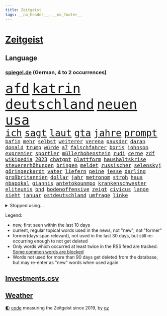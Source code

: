 ```yaml
---
title: Zeitgeist
tags: __no_header__, __no_footer__
---
```


# [Zeitgeist](https://oliz.io/zeitgeist/)

## Language

<h3><a href="https://www.spiegel.de" target="_blank">spiegel.de</a> (German, 4 to 2 occurrences)</h3>
<p style="font-family:monospace">
<span style="font-size:32pt"><a href="news_links.html#afd" class="current">afd</a></span>
<span style="font-size:32pt"><a href="news_links.html#katrin" class="current">katrin</a></span>
<span style="font-size:32pt"><a href="news_links.html#deutschland" class="current">deutschland</a></span>
<span style="font-size:32pt"><a href="news_links.html#neuen" class="current">neuen</a></span>
<span style="font-size:32pt"><a href="news_links.html#usa" class="current">usa</a></span>
<br>
<span style="font-size:22pt"><a href="news_links.html#ich" class="current">ich</a></span>
<span style="font-size:22pt"><a href="news_links.html#sagt" class="current">sagt</a></span>
<span style="font-size:22pt"><a href="news_links.html#laut" class="current">laut</a></span>
<span style="font-size:22pt"><a href="news_links.html#gta" class="new">gta</a></span>
<span style="font-size:22pt"><a href="news_links.html#jahre" class="current">jahre</a></span>
<span style="font-size:22pt"><a href="news_links.html#prompt" class="current">prompt</a></span>
<br>
<span style="font-size:12pt"><a href="news_links.html#bafin" class="current">bafin</a></span>
<span style="font-size:12pt"><a href="news_links.html#mehr" class="current">mehr</a></span>
<span style="font-size:12pt"><a href="news_links.html#selbst" class="current">selbst</a></span>
<span style="font-size:12pt"><a href="news_links.html#weiterer" class="current">weiterer</a></span>
<span style="font-size:12pt"><a href="news_links.html#verena" class="new">verena</a></span>
<span style="font-size:12pt"><a href="news_links.html#pausder" class="new">pausder</a></span>
<span style="font-size:12pt"><a href="news_links.html#daran" class="current">daran</a></span>
<span style="font-size:12pt"><a href="news_links.html#donald" class="current">donald</a></span>
<span style="font-size:12pt"><a href="news_links.html#trump" class="current">trump</a></span>
<span style="font-size:12pt"><a href="news_links.html#würde" class="current">würde</a></span>
<span style="font-size:12pt"><a href="news_links.html#a7" class="current">a7</a></span>
<span style="font-size:12pt"><a href="news_links.html#falschfahrer" class="new">falschfahrer</a></span>
<span style="font-size:12pt"><a href="news_links.html#boris" class="current">boris</a></span>
<span style="font-size:12pt"><a href="news_links.html#johnson" class="current">johnson</a></span>
<span style="font-size:12pt"><a href="news_links.html#expremier" class="current">expremier</a></span>
<span style="font-size:12pt"><a href="news_links.html#sportler" class="current">sportler</a></span>
<span style="font-size:12pt"><a href="news_links.html#müllerhohenstein" class="new">müllerhohenstein</a></span>
<span style="font-size:12pt"><a href="news_links.html#rudi" class="current">rudi</a></span>
<span style="font-size:12pt"><a href="news_links.html#cerne" class="new">cerne</a></span>
<span style="font-size:12pt"><a href="news_links.html#zdf" class="current">zdf</a></span>
<span style="font-size:12pt"><a href="news_links.html#wikipedia" class="new">wikipedia</a></span>
<span style="font-size:12pt"><a href="news_links.html#2023" class="current">2023</a></span>
<span style="font-size:12pt"><a href="news_links.html#chatgpt" class="current">chatgpt</a></span>
<span style="font-size:12pt"><a href="news_links.html#plattform" class="current">plattform</a></span>
<span style="font-size:12pt"><a href="news_links.html#haushaltskrise" class="current">haushaltskrise</a></span>
<span style="font-size:12pt"><a href="news_links.html#steuererhöhungen" class="current">steuererhöhungen</a></span>
<span style="font-size:12pt"><a href="news_links.html#bringen" class="current">bringen</a></span>
<span style="font-size:12pt"><a href="news_links.html#meldet" class="current">meldet</a></span>
<span style="font-size:12pt"><a href="news_links.html#russischer" class="current">russischer</a></span>
<span style="font-size:12pt"><a href="news_links.html#selenskyj" class="current">selenskyj</a></span>
<span style="font-size:12pt"><a href="news_links.html#göringeckardt" class="new">göringeckardt</a></span>
<span style="font-size:12pt"><a href="news_links.html#vater" class="current">vater</a></span>
<span style="font-size:12pt"><a href="news_links.html#liefern" class="current">liefern</a></span>
<span style="font-size:12pt"><a href="news_links.html#peine" class="new">peine</a></span>
<span style="font-size:12pt"><a href="news_links.html#jesse" class="new">jesse</a></span>
<span style="font-size:12pt"><a href="news_links.html#darling" class="new">darling</a></span>
<span style="font-size:12pt"><a href="news_links.html#großbritannien" class="current">großbritannien</a></span>
<span style="font-size:12pt"><a href="news_links.html#dollar" class="current">dollar</a></span>
<span style="font-size:12pt"><a href="news_links.html#jahr" class="current">jahr</a></span>
<span style="font-size:12pt"><a href="news_links.html#metronom" class="current">metronom</a></span>
<span style="font-size:12pt"><a href="news_links.html#stroh" class="new">stroh</a></span>
<span style="font-size:12pt"><a href="news_links.html#haus" class="current">haus</a></span>
<span style="font-size:12pt"><a href="news_links.html#nbapokal" class="new">nbapokal</a></span>
<span style="font-size:12pt"><a href="news_links.html#giannis" class="current">giannis</a></span>
<span style="font-size:12pt"><a href="news_links.html#antetokounmpo" class="current">antetokounmpo</a></span>
<span style="font-size:12pt"><a href="news_links.html#krankenschwester" class="new">krankenschwester</a></span>
<span style="font-size:12pt"><a href="news_links.html#eliteunis" class="new">eliteunis</a></span>
<span style="font-size:12pt"><a href="news_links.html#bnd" class="new">bnd</a></span>
<span style="font-size:12pt"><a href="news_links.html#bodenoffensive" class="current">bodenoffensive</a></span>
<span style="font-size:12pt"><a href="news_links.html#zeigt" class="current">zeigt</a></span>
<span style="font-size:12pt"><a href="news_links.html#civicus" class="new">civicus</a></span>
<span style="font-size:12pt"><a href="news_links.html#lange" class="current">lange</a></span>
<span style="font-size:12pt"><a href="news_links.html#sieht" class="current">sieht</a></span>
<span style="font-size:12pt"><a href="news_links.html#januar" class="current">januar</a></span>
<span style="font-size:12pt"><a href="news_links.html#ostdeutschland" class="current">ostdeutschland</a></span>
<span style="font-size:12pt"><a href="news_links.html#umfrage" class="current">umfrage</a></span>
<span style="font-size:12pt"><a href="news_links.html#linke" class="current">linke</a></span>
</p>
<details>
<summary>Stopped using...</summary>
<p class="former" style="font-size:12pt">
chelsea(1141) klare(1141) magdeburg(1141) wolfsburg(1141) anwohner(1140) aufgefordert(1140) flugzeuge(1140) stars(1140) asche(1139) philippinen(1139) ruhe(1139) seitdem(1139) arm(1138) erfolge(1138) geliefert(1138) menge(1138) wünschen(1138) kündigen(1137) müssten(1137) präsidentschaftswahl(1137) ursula(1137) verschiedene(1137) österreichischen(1137) diktator(1136) führerschein(1136) nachwuchs(1136) rest(1136) riss(1136) suspendiert(1136) depressionen(1135) halle(1135) höher(1135) nahmen(1135) schatten(1135) schildert(1135) ankündigung(1134) ard(1134) erscheinen(1134) passen(1134) passieren(1134) tests(1134) 400(1133) afrika(1133) beachten(1133) belarus(1133) positiv(1133) punkt(1133) regen(1133) schrieb(1133) strengere(1133) gegenseitig(1132) gesucht(1132) runde(1132) ermitteln(1131) geschichten(1131) leyen(1131) meinem(1131) messi(1131) nutzte(1131) trauer(1131) tödliche(1131) belasten(1130) lobt(1130) spott(1130) tweet(1130) täglich(1130) verheerenden(1130) warf(1130) 24(1129) fielen(1129) finanziell(1129) hubschrauber(1129) jagd(1129) langfristig(1129) siegte(1129) verspielt(1129) mitteln(1128) reden(1128) umsatz(1128) verabschiedet(1127) 10(1126) enthüllt(1126) erkenntnisse(1126) zugelassen(1126) missbrauch(1125) vorstellen(1125) crash(1124) sprecher(1124) wohnhaus(1124) geflogen(1123) verbände(1123) volksrepublik(1123) wien(1123) produzieren(1121) schwierige(1121) gering(1120) geschäftsführer(1120) patient(1120) rassistischen(1120) stärke(1120) voraussetzungen(1120) 600(1119) claudia(1119) distanziert(1118) einsetzen(1118) hotels(1118) überschwemmungen(1117) heftiger(1114) spenden(1113) vorgelegt(1113) bäume(1109) frisch(1109) griechischen(1109) schrecken(1108) hängen(1107) vorgänger(1106) schneider(1105) abstieg(1104) profis(1103) karten(1102) abhängig(1097) bewegt(1096) provoziert(1095) app(1094) günther(1091) smartphones(1091) nächstes(1086) erhebliche(1085) entspannt(1081) blinken(1076) flog(1076) offener(1076) marine(1073) konfrontation(1024) josef(993) wolken(992) enthalten(946) akzeptieren(899) norwegische(859) zugestimmt(851) beeinträchtigt(833) russischem(828) exil(819) nachspielzeit(818) moderner(812) energiepreise(810) stehlen(809) machtübernahme(808) liebsten(807) zeitungsbericht(804) fehlender(792) spiegelkorrespondent(789) abhängigkeit(779) versetzt(779) kunstwerke(770) erleben(763) beider(759) unbekannter(752) magazin(751) benutzt(750) geheimdienste(749) 74(746) betrüger(745) roth(742) beliebt(738) gestört(738) meta(721) gesteckt(720) stephen(719) beschossen(714) zufall(713) emotional(710) rasch(704) verteuert(703) möchten(701) ruhrgebiet(698) buschmann(695) waffenlieferungen(688) verpflichtung(687) klara(685) krim(684) wolf(684) menschenrechtler(683) zusammenhalt(681) untergang(680) match(677) euch(668) fehlverhalten(651) einheiten(646) unwetter(645) verspätungen(633) abgeschafft(632) stammen(629) vorab(624) sanktioniert(614) hochschule(611) eindrücke(608) flüchten(604) besetzten(596) organisierte(596) spart(596) herrschte(593) ansturm(589) humor(588) spannung(587) weitermachen(585) ufer(574) heiß(571) schlamm(561) umstände(561) unterliegt(559) verärgert(559) würdigt(558) falscher(554) harter(551) exuspräsident(548) luisa(546) 8(545) kenia(539) kaffee(529) yorks(527) verhaftung(526) youtube(525) misshandelt(519) feuert(518) baum(515) nahrung(515) republikanern(509) erobern(507) 16jähriger(505) jemals(505) krebserkrankung(505) sehe(504) berlinneukölln(500) anruf(499) entschuldigen(497) folgten(488) angespannt(483) antony(482) träume(482) chinesen(480) neubauer(479) aufbau(474) offizielle(474) regensburg(469) pleiten(465) auszusetzen(463) importiert(463) wunderbar(461) entkommen(459) okay(459) heikle(458) atomkraftwerk(447) richtete(445) schmuck(442) dunkle(433) kriminalität(429) stemmen(427) abzug(418) laufende(418) hessischen(416) symbole(411) lionel(410) staatsmedien(410) klimaaktivistin(409) urteilt(404) ratten(397) abbruch(394) desinformation(389) passagieren(389) absolviert(388) gegessen(388) autorinnen(383) prangert(380) überzeugte(380) heinrich(378) beworfen(377) general(377) spielzeug(377) psychisch(376) milliardenverlust(371) unerlaubt(369) beschert(368) einstige(367) geheim(365) inhalten(365) 500000(362) kampfjets(360) wiederholen(354) technologien(350) text(350) durcheinander(349) verlorenen(348) jong(346) kritikern(346) pence(346) un(346) segeln(345) gelsenkirchen(342) gekündigt(340) verarbeiten(339) trauern(338) naturschützer(337) unmöglich(337) beheben(334) belgier(334) exportieren(330) tourismus(329) beliebter(328) gegründet(327) zehnte(326) mittelpunkt(325) regenfälle(325) csupolitiker(324) kulturstaatsministerin(324) pokal(322) unicef(321) besonderer(319) rüstet(317) bußgeld(313) hilfsorganisation(312) sachsens(309) c(305) plätzen(303) fortan(298) inseln(297) erhalt(294) nähert(294) verbrennt(293) bauministerin(288) geywitz(288) sätze(288) freiwillige(287) heran(286) juristischen(286) schweres(286) filmen(285) schleswigholsteins(284) zögern(282) bildet(281) dfbpokal(278) zaun(277) verschwundenen(276) zuckerberg(276) politikwissenschaftler(274) usmedien(273) anpassen(272) nordirland(272) niger(269) uhren(269) amtskollege(268) befreiungsschlag(266) grafiken(266) merklich(266) spiegelcartoonisten(266) potenzial(265) außergewöhnlich(264) kaufte(264) mund(263) unterbrechung(263) aktualisiert(262) kaiser(262) leichtathletik(261) schwangerschaftsabbrüche(261) etappensieg(260) duisburg(259) profifußballer(257) reichelt(256) rezension(256) kreativ(255) wänden(255) aldi(253) konzernen(253) zurückgeben(253) #metoo(249) fakten(249) verstand(249) wirtschaftsleistung(249) zwist(249) bildschirm(248) ertrunken(248) milliardenschwere(248) räuber(247) rügen(247) verstärken(246) aktie(245) protestaktion(244) gegenwind(241) segeljacht(240) dringen(239) krachte(238) bestreiten(236) schauspielers(235) wüst(235) hakenkreuze(231) schleuser(231) kader(230) li(230) bewährung(229) konkurrent(229) kommandeur(228) gefangen(227) pool(225) boomt(221) unseres(221) 1974(220) brown(220) technischer(220) 13jährige(219) adhs(219) breite(219) halbiert(219) reuß(219) alexandria(218) bundestrainerin(215) fußballbund(215) amtsinhaber(214) wette(214) alarmbereitschaft(213) hinterließ(213) heimatstadt(212) bangt(211) existiert(210) durften(209) genutzte(209) matt(209) urlauber(209) chaotisch(207) überlegungen(206) alltags(205) ermutigt(205) exkanzler(204) christen(203) grundlage(203) gekappt(200) edeka(199) problematisch(195) heizungsgesetz(194) dreifach(193) mantel(193) starlink(193) gästen(192) 26jährige(191) tegernsee(191) angemessene(190) organisiert(190) südkoreas(189) kretschmer(188) accessoire(186) gelernt(186) pérez(184) sergio(184) gewannen(182) institute(182) drogenhandel(180) fertig(180) gesellschaftlichen(180) schiefgehen(180) eingeliefert(179) überflutete(179) angelegt(178) email(177) blamiert(176) schockiert(176) strache(176) wutrede(176) blicke(174) brutalen(174) gewahrsam(174) entgehen(173) bestritten(172) friedhof(171) menschlicher(171) zoff(171) amazongründer(170) ausrichten(170) bitter(170) unterschiedliche(170) 11000(169) pakt(169) co₂emissionen(168) treffe(168) website(168) fürth(167) greuther(167) abgenommen(166) flugbetrieb(166) geopfert(166) ford(164) morgens(164) verurteilen(164) kurzer(163) unterschätzen(163) geheimdiensten(162) interessenten(162) widerstands(162) lok(161) babyboomer(160) amerikanern(159) strafzettel(159) ausgeht(158) defensive(158) spahn(158) verzweifelte(155) auswärtigen(154) falschaussage(154) makkabi(153) stock(153) versammlung(153) einzigen(152) nachkommen(152) unbemerkt(152) plakate(150) fotovoltaik(148) gespült(148) metachef(148) gündoğan(147) i̇lkay(147) malibu(147) argentinische(146) toskana(146) begründete(145) geschäfts(145) rampenlicht(145) schnappt(145) unwettern(144) wehen(144) jemanden(143) preiserhöhung(143) vereinfachen(143) energieverbrauch(142) kanadischem(141) sexismus(141) anfragen(140) krönt(140) anrichten(137) effizienter(137) rekordmann(137) schwimmer(136) havarierten(135) pass(135) vorzeitigen(135) rewe(133) autoherstellern(132) analysieren(130) aufzunehmen(130) selbstbewusst(129) zwangsarbeit(129) krankenwagen(128) kylie(128) reserven(128) schlimmer(128) travis(128) xiii(128) afdpolitiker(127) beigesetzt(126) clans(126) irritierte(126) unterbunden(125) dfbfußballerinnen(124) flüchtlingslager(124) marokko(124) dumme(123) georgia(123) postbank(123) 1972(122) wegbegleiter(122) norddeutschland(121) sturmtief(121) politikerinnen(120) potenzieller(119) siebenmal(119) ausgehandelt(118) froh(118) metropole(118) sainz(118) surfen(118) terroranschläge(118) unzählige(118) öffentliches(118) dagestan(117) flächen(117) iphone(117) zeitgleich(116) brutaler(115) mietpreise(115) 72jährige(114) angabe(114) britney(114) fahrzeugen(114) iw(114) moderieren(114) spears(114) kürzung(113) spontan(113) gewählte(112) masche(112) pennsylvania(112) reichsbürgergruppe(112) unterschiedlicher(112) standorten(111) festspielen(110) geheimer(110) sinnlos(110) exxon(109) margot(109) gezündet(108) geleistet(107) instagrampost(107) profitabel(107) unterhalt(107) kittel(106) beck(105) techunternehmen(105) strafbefehl(104) europaweit(103) ölpreise(103) salzburger(102) trainers(102) visa(102) arizona(101) kollidieren(101) schmerzhaften(101) ablesen(100) handschlag(100) pablo(100) abgeschnitten(99) einsam(99) kohleausstieg(99) komplizierte(99) reserve(99) gefährliches(98) entwicklungshilfe(97) geplatzte(97) hotspots(97) putschisten(97) toren(97) usfernsehen(97) verendet(97) wandte(97) langeweile(96) gebürtige(95) kanarische(95) wolff(95) überstunden(95) zensiert(94) digitalen(93) hartes(93) uber(93) alexa(92) aufwendigen(92) fastfoodkette(92) innere(92) versicherungen(92) einflussreichsten(91) entsorgen(91) francis(91) geister(91) interessant(91) spaziergang(91) franken(90) kimberly(90) konjunkturflaute(90) tagesthemen(90) dribblings(89) heftigem(89) rinder(89) cte(88) durchbrochen(88) eurozone(88) exminister(88) gehirnkrankheit(88) sprachen(88) weimarer(88) baku(87) dorn(87) matsch(87) sperre(87) buschbrände(86) drogenboss(86) geheimdienstchef(86) geschäftsleute(86) ticketpreise(86) überqueren(86) 43jähriger(85) beherbergt(85) clooney(85) dienstwaffe(85) friedensformel(85) gestiegenen(85) michigan(85) mitverschwörer(85) ärgert(85) bankmanfried(84) gegentor(84) hall(84) nordisk(84) novo(84) ruhmeshalle(84) eckart(83) hirschhausen(83) nordkoreas(83) platzverweise(83) radman(83) allgäuer(82) autokratie(82) bezweifeln(82) makeup(82) schulpflicht(82) unterhält(82) verbrannten(82) cduvize(81) gegriffen(81) obdachlosen(81) ötzi(81) angesehen(80) flüchtete(80) flüsse(80) fußgänger(80) kontrollverlust(80) kräften(80) milliardäre(80) schwänzen(80) abschießen(79) drahtzieher(79) fight(79) footballprofi(79) gecko(79) plage(79) rekordtief(79) traumatisierten(79) zusammengebrochen(79) bootsfahrt(78) erkaufen(78) minderjährigen(78) nachsehen(78) oppositionschef(78) ansage(77) exverfassungsschutzchef(77) klimabewegung(77) sicherheitsorgane(77) angehören(76) friedlichen(76) gerhart(76) motors(76) notfalls(76) verübt(76) 1989(75) crazy(75) generalmajor(75) neuauflage(75) nägel(75) sonnenschein(75) sozialleistungsbetrug(75) bestaunen(74) herauszuholen(74) jusos(74) kryptostar(74) schöne(74) uswahl(74) einstecken(73) haftantritt(73) litt(73) me(73) pannenflieger(73) thiel(73) wanken(73) einflussreiche(72) enthielt(72) isolierte(72) nina(72) schockierte(72) abhalten(71) bayernspieler(71) errungen(71) kollabierte(71) wohnungsnot(71) übergriffig(71) 1978(70) accounts(70) achtzigerjahren(70) dunkel(70) existieren(70) gesendet(70) saisonpleite(70) sperrte(70) usbotschaft(70) entgeht(69) fangen(69) funde(69) guido(69) hassbotschaften(69) politikwissenschaftlerin(69) versorgungslage(69) beantworten(68) brot(68) heilbronn(68) küchenmesser(68) schlechtesten(68) selbstüberschätzung(68) senkung(68) slowakische(68) stacheldraht(68) wurm(68) 2001(67) buschfeuer(67) erkenne(67) landtagsabgeordnete(67) literaturbetrieb(67) malta(67) neffen(67) selbstbild(67) suv(67) weltbesten(67) lateinamerikas(66) tempolimit(66) armenien(65) aserbaidschan(65) bergkarabach(65) deutschlandtempo(65) komplettes(65) too(65) atomwaffentests(64) ausreden(64) chiemgau(64) echo(64) glänzt(64) sofortigen(64) baustopp(63) erschlagen(63) holocaustüberlebende(63) nevada(63) sammer(63) transfercoup(63) wochenarbeitszeit(63) ausländischem(62) bundesligaprofi(62) burning(62) glasfaser(62) heimspiel(62) hässliches(62) herkunftsländer(61) kluge(61) mehren(61) oleksandr(61) schwergewichtsweltmeister(61) zelte(61) abspaltung(60) doppelmoral(60) israelitischen(60) kultusgemeinde(60) kzgedenkstätte(60) kzgedenkstätten(60) lebende(60) strauß(60) 1994(59) demoliert(59) luftschläge(59) millionenmarke(59) polizeiauto(59) polyamore(59) scheiben(59) atomschlag(58) fehlte(58) manchem(58) nachrichtensender(58) 56jährigen(57) ehesten(57) glänzte(57) sportlich(57) verbrachte(57) 9/11(56) abtreibungen(56) berüchtigte(56) halloween(56) lünen(56) nordspanien(56) abgeschreckt(55) amateure(55) kolonialgebiet(55) schiebt(55) schotten(55) tansania(55) bay(54) deutschostafrika(54) kolonialzeit(54) kolonie(54) kreationen(54) milliardärin(54) montpellier(54) nazivergleich(54) steuererklärung(54) studentinnen(54) süßigkeiten(54) umsetzt(54) erzrivale(53) geiselnehmer(53) hessenwahl(53) kommissionspräsidentin(53) malers(53) saniert(53) unogeneralversammlung(53) zerstörerische(53) ei(52) gesundheitsministerium(52) roll(52) transporter(52) wehrte(52) übertriebene(52) aufzuklären(51) einstand(51) richtern(51) römische(51) unfaire(51) weinen(51) gerald(50) organisatoren(50) saisonniederlage(50) solidaritätsbekundungen(50) aaron(49) archäologische(49) freitagnachmittag(49) hafencity(49) krimineller(49) letztem(49) lobes(49) steuerung(49) streitthema(49) verschickt(49) bundesvorstand(48) gegebenenfalls(48) gesünder(48) hitzigen(48) import(48) mamas(48) music(48) regierungschefs(48) rekordzahl(48) schockt(48) ultrarechten(48) antiterroroperation(47) auftritten(47) chevron(47) erkältung(47) gestiegener(47) kurzfilm(47) rettig(47) verdrängt(47) armenischen(46) daneben(46) helge(46) kemmerich(46) stellantis(46) 74jährige(45) alaskas(45) glaubwürdigkeit(45) neuanfang(45) tatverdächtiger(45) weltweites(45) ägyptens(45) ocasiocortez(44) zuzug(44) bedauern(43) ottawa(43) qualifizieren(43) bayernafd(42) garage(42) laufsteg(42) raumstation(42) regimes(42) sechsjähriger(42) unbarmherzigen(42) zusammenstöße(42) ablehnung(41) himmelsspektakel(41) paraderolle(41) abholung(40) besprüht(40) entkommt(40) gefahndet(40) mccartney(40) raketeneinschlag(40) zugesagt(40) zynisch(40) bevorstehen(39) gehindert(39) hinterkopf(39) jessy(39) männerfreundschaft(39) unovollversammlung(39) usbörsenaufsicht(39) wellmer(39) woman(39) abgemeldet(38) geschaffen(38) knaus(38) olympiaqualifikation(38) schätze(38) spdinnenministerin(38) 22jährige(37) arnold(37) deutschlandpakt(37) führerscheinregeln(37) handball(37) vandalismus(37) 2004(36) a81(36) csulandesgruppenchef(36) demontiert(36) dobrindt(36) fatale(36) großoffensive(36) jugendklub(36) kelce(36) unterboten(36) ewig(35) irreführende(35) irreguläre(35) neuerungen(35) nichtstun(35) strafprozess(35) westeuropa(35) geschleudert(34) immobilienkauf(34) intern(34) kryptoguru(34) rennstall(34) tatorts(34) betrugsprozess(33) einsätzen(33) fico(33) fünfzigerjahre(33) umzugehen(33) asylsuchenden(32) exsoldat(32) saarbrücken(32) schnellste(32) sonntagsfrage(32) verwendens(32) werft(32) echter(31) festlegen(31) fähigkeiten(31) geflutet(31) geschworenen(31) meldeten(31) sechsjährigen(31) wirkten(31) abschottung(30) fiktiven(30) gerast(30) portugiesische(30) schuster(30) sprengen(30) willkommen(30) wu(30) asylkurs(29) bangladesch(29) emotionaler(29) erfindung(29) hilflos(29) predator(29) ratschläge(29) rock(29) schlussphase(29) solarindustrie(29) angeschlagen(28) augstein(28) evo(28) rudolf(28) spiegelgründer(28) akademie(27) propalästinensische(27) roma(27) sinti(27) taschenmesser(27) usangaben(27) versuchtem(27) zank(27) files(26) kigenerierte(26) ticketbuchung(26) 37jähriger(25) 66(25) endlosen(25) exbildchefredakteur(25) financial(25) fühlten(25) fünfprozenthürde(25) rechtfertigung(25) sympathien(25) verreisen(25) augsburger(24) enttäuschte(24) erkenntnissen(24) rekordwert(24) schafe(24) vorgesorgt(24) yoni(24) children(23) erhob(23) erlebnisse(23) flag(23) freue(23) gal(23) jenner(23) propalästinademos(23) save(23) arbeitsstunden(22) bundesumweltministerin(22) grundsteuer(22) israelisches(22) umfassenden(22) eugipfel(21) familienmitglied(21) hamasangreifer(21) louk(21) mutprobe(21) nachbar(21) neuntklässler(21) oswald(21) raketenangriffe(21) reiselust(21) schranke(21) shani(21) sicherheitsgründen(21) siebte(21) transplantation(21) friert(20) kanaren(20) schwarzarbeit(20) sophia(20) unfähigkeit(20) angegriffene(19) mazraoui(19) morgengrauen(19) noussair(19) passantin(19) prosor(19) wagt(19) abschneiden(18) besitzerin(18) bo(18) bundesligapartie(18) ex(18) integrationsbeauftragte(18) koalitionsvertrag(18) kult(18) küssen(18) länderchefs(18) moralische(18) natürliches(18) neuköllner(18) precht(18) sturmflut(18) zurückkehrte(18) gehofft(17) reutersjournalist(17) terrorwarnstufe(17) videospielen(17) zuschauern(17) emirat(16) fdpminister(16) nordwesten(16) votierten(16) angreifern(15) dortmunds(15) eure(15) fortlaufend(15) fähig(15) gekippt(15) generalstaatsanwaltschaft(15) geschockt(15) katastrophale(15) niedrigsten(15) sexy(15) verschleppung(15) visualisierungen(15) abo(14) arye(14) biber(14) bombendrohungen(14) generalstaatsanwältin(14) jomkippurkrieg(14) nahrungsmittel(14) premiumabo(14) schürt(14) shalicar(14) sofia(14) strafmaßnahmen(14) tabelle(14) werbespots(14) wild(14) appellierte(13) attraktiver(13) autobiografie(13) drittem(13) enthält(13) escobar(13) hamaschef(13) ingo(13) klingen(13) marc(13) notbremsung(13) schwört(13) terminplanung(13) zeitumstellung(13) erholungsurlaub(12) klug(12) ostseesturmflut(12) positioniert(12) resultierenden(12) bekanntester(11) bruchsal(11) inspiration(11) luftangriff(11) schockzustand(11) verkleiden(11)
</p>
</details>
<p>Legend:
<ul>
<li><span class="new">new</span>, first seen within the last 10 days</li>
<li><span class="current">current</span>, regular topical words used in the news, not "new", not "former"</li>
<li><span class="former">former(days span relevant)</span>, not used in the last 30 days, but still re-occurring enough to not get deleted</li>
<li>Only words which occurred at least twice in the RSS feed are tracked. <a href="language/filters.py">Some common words are blocked</a></li>
<li>Words not used for more than 90 days get deleted from the database, but may re-enter as "new" words when used again</li>
</ul>
</p>

## [Investments](investments.html)[.csv](investments.csv)

## [Weather](weather.html)

<footer>
<a href="javascript:toggleTheme()" class="nav">🌓</a>
<a href="https://github.com/ooz/zeitgeist">code</a> measuring the Zeitgeist since 2019, by <a href="https://oliz.io">oz</a>
</footer>
